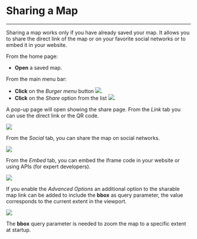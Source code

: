 # Sharing a Map
***************

Sharing a map works only if you have already saved your map. It allows you to share the direct link of the map or on your favorite social networks or to embed it in your website.

From the home page:

* **Open** a saved map.

From the main menu bar:

* **Click** on the *Burger menu* button <img src="../img/button/burger.jpg" class="ms-docbutton"/>.
* **Click** on the *Share* option from the list <img src="../img/share/share.jpg" class="ms-docbutton"  style="max-height:20px;" />.

A pop-up page will open showing the share page. From the *Link* tab you can use the direct link or the QR code.

<img src="../img/share/share-1.jpg" class="ms-docimage"  style="max-width:500px;"/>

From the *Social* tab, you can share the map on social networks.

<img src="../img/share/share-2.jpg" class="ms-docimage"  style="max-width:500px;"/>

From the *Embed* tab, you can embed the iframe code in your website or using APIs (for expert developers).

<img src="../img/share/share-3.jpg" class="ms-docimage"  style="max-width:500px;"/>

If you enable the *Advanced Options* an additional option to the sharable map link can be added to include the **bbox** as query parameter, the value corresponds to the current extent in the viewport.

<img src="../img/share/share-bbox.jpg" class="ms-docimage"  style="max-width:500px;"/>

The **bbox** query parameter is needed to zoom the map to a specific extent at startup.
